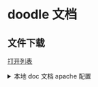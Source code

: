 # doodle 文档

## 文件下载

[打开列表](/download_files/index.html ':ignore')


<details>  
<summary>本地 doc 文档 apache 配置 </summary>  

``` xml
Define DOCROOT "C:/Users/TD/Source/Doodle"
DocumentRoot "${DOCROOT}/docs"
<Directory "${DOCROOT}/docs">
    Options Indexes MultiViews FollowSymlinks
    AllowOverride None
</Directory>

Alias "/download_files" "${DOCROOT}/build/html/file"
<Directory "${DOCROOT}/build/html/file">
    Options Indexes FollowSymLinks MultiViews
    AllowOverride None
    Require all granted
</Directory>
```
<summary>c++ 示例 </summary>
</details>
